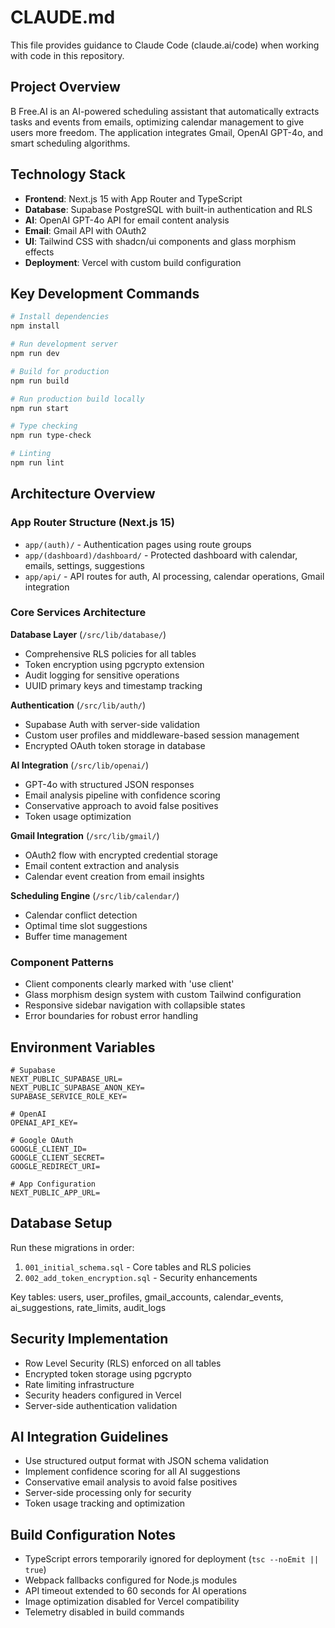 # CLAUDE.md

This file provides guidance to Claude Code (claude.ai/code) when working with code in this repository.

## Project Overview

B Free.AI is an AI-powered scheduling assistant that automatically extracts tasks and events from emails, optimizing calendar management to give users more freedom. The application integrates Gmail, OpenAI GPT-4o, and smart scheduling algorithms.

## Technology Stack

- **Frontend**: Next.js 15 with App Router and TypeScript
- **Database**: Supabase PostgreSQL with built-in authentication and RLS
- **AI**: OpenAI GPT-4o API for email content analysis
- **Email**: Gmail API with OAuth2
- **UI**: Tailwind CSS with shadcn/ui components and glass morphism effects
- **Deployment**: Vercel with custom build configuration

## Key Development Commands

```bash
# Install dependencies
npm install

# Run development server
npm run dev

# Build for production
npm run build

# Run production build locally
npm run start

# Type checking
npm run type-check

# Linting
npm run lint
```

## Architecture Overview

### App Router Structure (Next.js 15)
- `app/(auth)/` - Authentication pages using route groups
- `app/(dashboard)/dashboard/` - Protected dashboard with calendar, emails, settings, suggestions
- `app/api/` - API routes for auth, AI processing, calendar operations, Gmail integration

### Core Services Architecture

**Database Layer** (`/src/lib/database/`)
- Comprehensive RLS policies for all tables
- Token encryption using pgcrypto extension
- Audit logging for sensitive operations
- UUID primary keys and timestamp tracking

**Authentication** (`/src/lib/auth/`)
- Supabase Auth with server-side validation
- Custom user profiles and middleware-based session management
- Encrypted OAuth token storage in database

**AI Integration** (`/src/lib/openai/`)
- GPT-4o with structured JSON responses
- Email analysis pipeline with confidence scoring
- Conservative approach to avoid false positives
- Token usage optimization

**Gmail Integration** (`/src/lib/gmail/`)
- OAuth2 flow with encrypted credential storage
- Email content extraction and analysis
- Calendar event creation from email insights

**Scheduling Engine** (`/src/lib/calendar/`)
- Calendar conflict detection
- Optimal time slot suggestions
- Buffer time management

### Component Patterns

- Client components clearly marked with 'use client'
- Glass morphism design system with custom Tailwind configuration
- Responsive sidebar navigation with collapsible states
- Error boundaries for robust error handling

## Environment Variables

```env
# Supabase
NEXT_PUBLIC_SUPABASE_URL=
NEXT_PUBLIC_SUPABASE_ANON_KEY=
SUPABASE_SERVICE_ROLE_KEY=

# OpenAI
OPENAI_API_KEY=

# Google OAuth
GOOGLE_CLIENT_ID=
GOOGLE_CLIENT_SECRET=
GOOGLE_REDIRECT_URI=

# App Configuration
NEXT_PUBLIC_APP_URL=
```

## Database Setup

Run these migrations in order:
1. `001_initial_schema.sql` - Core tables and RLS policies
2. `002_add_token_encryption.sql` - Security enhancements

Key tables: users, user_profiles, gmail_accounts, calendar_events, ai_suggestions, rate_limits, audit_logs

## Security Implementation

- Row Level Security (RLS) enforced on all tables
- Encrypted token storage using pgcrypto
- Rate limiting infrastructure
- Security headers configured in Vercel
- Server-side authentication validation

## AI Integration Guidelines

- Use structured output format with JSON schema validation
- Implement confidence scoring for all AI suggestions
- Conservative email analysis to avoid false positives
- Server-side processing only for security
- Token usage tracking and optimization

## Build Configuration Notes

- TypeScript errors temporarily ignored for deployment (`tsc --noEmit || true`)
- Webpack fallbacks configured for Node.js modules
- API timeout extended to 60 seconds for AI operations
- Image optimization disabled for Vercel compatibility
- Telemetry disabled in build commands